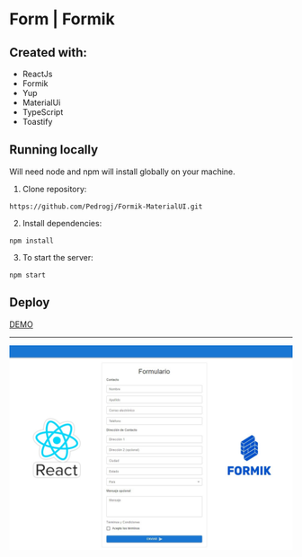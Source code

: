 # Form | Formik

## Created with:

- ReactJs
- Formik
- Yup
- MaterialUi
- TypeScript
- Toastify

## Running locally

Will need node and npm will install globally on your machine.

1. Clone repository:

```bach
https://github.com/Pedrogj/Formik-MaterialUI.git
```

2. Install dependencies:

```bach
npm install
```

3. To start the server:

```bach
npm start
```

## Deploy

[DEMO](https://formik-react-mui.netlify.app/)

---

![](https://github.com/Pedrogj/Formik-MaterialUI/blob/main/src/img/img.jpg)
